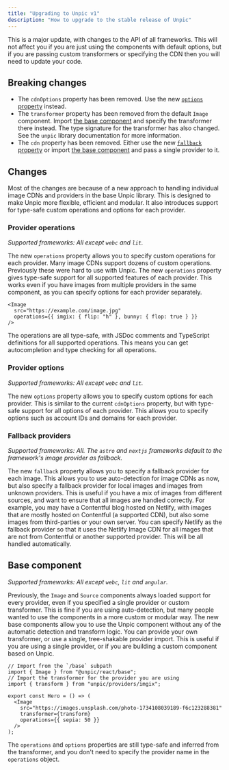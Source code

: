 ```yaml
---
title: "Upgrading to Unpic v1"
description: "How to upgrade to the stable release of Unpic"
---
```


This is a major update, with changes to the API of all frameworks. This will not
affect you if you are just using the components with default options, but if you
are passing custom transformers or specifying the CDN then you will need to
update your code.

## Breaking changes

- The `cdnOptions` property has been removed. Use the new
  [`options` property](#provider-options) instead.
- The `transformer` property has been removed from the default `Image`
  component. Import [the base component](#base-component) and specify the
  transformer there instead. The type signature for the transformer has also
  changed. See the `unpic` library documentation for more information.
- The `cdn` property has been removed. Either use the new
  [`fallback` property](#fallback-providers) or import
  [the base component](#base-component) and pass a single provider to it.

## Changes

Most of the changes are because of a new approach to handling individual image
CDNs and providers in the base Unpic library. This is designed to make Unpic
more flexible, efficient and modular. It also introduces support for type-safe
custom operations and options for each provider.

### Provider operations

_Supported frameworks: All except `webc` and `lit`._

The new `operations` property allows you to specify custom operations for each
provider. Many image CDNs support dozens of custom operations. Previously these
were hard to use with Unpic. The new `operations` property gives type-safe
support for all supported features of each provider. This works even if you have
images from multiple providers in the same component, as you can specify options
for each provider separately.

```tsx
<Image
  src="https://example.com/image.jpg"
  operations={{ imgix: { flip: "h" }, bunny: { flop: true } }}
/>
```

The operations are all type-safe, with JSDoc comments and TypeScript definitions
for all supported operations. This means you can get autocompletion and type
checking for all operations.

### Provider options

_Supported frameworks: All except `webc` and `lit`._

The new `options` property allows you to specify custom options for each
provider. This is similar to the current `cdnOptions` property, but with
type-safe support for all options of each provider. This allows you to specify
options such as account IDs and domains for each provider.

### Fallback providers

_Supported frameworks: All. The `astro` and `nextjs` frameworks default to the
framework's image provider as fallback._

The new `fallback` property allows you to specify a fallback provider for each
image. This allows you to use auto-detection for image CDNs as now, but also
specify a fallback provider for local images and images from unknown providers.
This is useful if you have a mix of images from different sources, and want to
ensure that all images are handled correctly. For example, you may have a
Contentful blog hosted on Netlify, with images that are mostly hosted on
Contentful (a supported CDN), but also some images from third-parties or your
own server. You can specify Netlify as the fallback provider so that it uses the
Netlify Image CDN for all images that are not from Contentful or another
supported provider. This will be all handled automatically.

## Base component

_Supported frameworks: All except `webc`, `lit` and `angular`._

Previously, the `Image` and `Source` components always loaded support for every
provider, even if you specified a single provider or custom transformer. This is
fine if you are using auto-detection, but many people wanted to use the
components in a more custom or modular way. The new base components allow you to
use the Unpic component without any of the automatic detection and transform
logic. You can provide your own transformer, or use a single, tree-shakable
provider import. This is useful if you are using a single provider, or if you
are building a custom component based on Unpic.

```tsx
// Import from the `/base` subpath
import { Image } from "@unpic/react/base";
// Import the transformer for the provider you are using
import { transform } from "unpic/providers/imgix";

export const Hero = () => (
  <Image
    src="https://images.unsplash.com/photo-1734108039189-f6c123288381"
    transformer={transform}
    operations={{ sepia: 50 }}
  />
);
```

The `operations` and `options` properties are still type-safe and inferred from
the transformer, and you don't need to specify the provider name in the
`operations` object.
